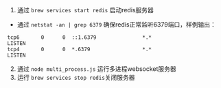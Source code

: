 1. 通过 `brew services start redis` 启动redis服务器
  - 通过 `netstat -an | grep 6379` 确保redis正常监听6379端口，样例输出：
```
tcp6       0      0  ::1.6379               *.*                    LISTEN     
tcp4       0      0  *.6379                 *.*                    LISTEN  
```
2. 通过 `node multi_process.js` 运行多进程websocket服务器
3. 运行 `brew services stop redis`关闭服务器
